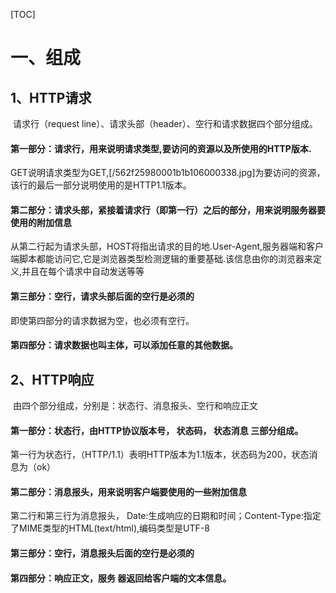 

[TOC]



# 一、组成



## 1、HTTP请求

​		请求行（request line）、请求头部（header）、空行和请求数据四个部分组成。



#### 第一部分：请求行，用来说明请求类型,要访问的资源以及所使用的HTTP版本.

GET说明请求类型为GET,[/562f25980001b1b106000338.jpg]为要访问的资源，该行的最后一部分说明使用的是HTTP1.1版本。

#### 第二部分：请求头部，紧接着请求行（即第一行）之后的部分，用来说明服务器要使用的附加信息

从第二行起为请求头部，HOST将指出请求的目的地.User-Agent,服务器端和客户端脚本都能访问它,它是浏览器类型检测逻辑的重要基础.该信息由你的浏览器来定义,并且在每个请求中自动发送等等

#### 第三部分：空行，请求头部后面的空行是必须的

即使第四部分的请求数据为空，也必须有空行。

#### 第四部分：请求数据也叫主体，可以添加任意的其他数据。





## 2、HTTP响应

​		由四个部分组成，分别是：状态行、消息报头、空行和响应正文

#### 第一部分：状态行，由HTTP协议版本号， 状态码， 状态消息 三部分组成。

第一行为状态行，（HTTP/1.1）表明HTTP版本为1.1版本，状态码为200，状态消息为（ok）

#### 第二部分：消息报头，用来说明客户端要使用的一些附加信息

第二行和第三行为消息报头，
Date:生成响应的日期和时间；Content-Type:指定了MIME类型的HTML(text/html),编码类型是UTF-8

#### 第三部分：空行，消息报头后面的空行是必须的

#### 第四部分：响应正文，服务 器返回给客户端的文本信息。